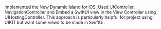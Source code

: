 Implemented the New Dynamic Island for iOS.
Used UIController, NavigationController  and Embed a SwiftUI view in the View Controller using UIHostingController.
This approach is particularly helpful for project using UIKIT but want some views to be made in SwiftUI.
